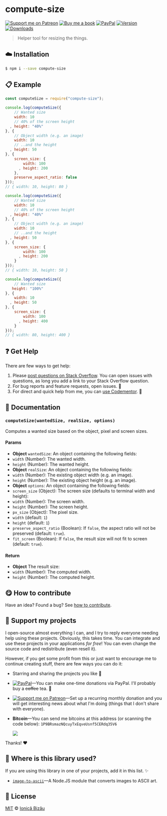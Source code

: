 
# compute-size

 [![Support me on Patreon][badge_patreon]][patreon] [![Buy me a book][badge_amazon]][amazon] [![PayPal][badge_paypal_donate]][paypal-donations] [![Version](https://img.shields.io/npm/v/compute-size.svg)](https://www.npmjs.com/package/compute-size) [![Downloads](https://img.shields.io/npm/dt/compute-size.svg)](https://www.npmjs.com/package/compute-size)

> Helper tool for resizing the things.

## :cloud: Installation

```sh
$ npm i --save compute-size
```


## :clipboard: Example



```js
const computeSize = require("compute-size");

console.log(computeSize({
    // Wanted size
    width: 10
    // 40% of the screen height
  , height: "40%"
}, {
    // Object width (e.g. an image)
    width: 10
    // ..and the height
  , height: 50
}, {
    screen_size: {
        width: 100
      , height: 200
    },
    preserve_aspect_ratio: false
}));
// { width: 10, height: 80 }

console.log(computeSize({
    // Wanted size
    width: 10
    // 40% of the screen height
  , height: "40%"
}, {
    // Object width (e.g. an image)
    width: 10
    // ..and the height
  , height: 50
}, {
    screen_size: {
        width: 100
      , height: 200
    }
}));
// { width: 10, height: 50 }

console.log(computeSize({
    // Wanted size
   height: "100%"
}, {
    width: 10
  , height: 50
}, {
    screen_size: {
        width: 100
      , height: 400
    }
}));
// { width: 80, height: 400 }
```

## :question: Get Help

There are few ways to get help:

 1. Please [post questions on Stack Overflow](https://stackoverflow.com/questions/ask). You can open issues with questions, as long you add a link to your Stack Overflow question.
 2. For bug reports and feature requests, open issues. :bug:
 3. For direct and quick help from me, you can [use Codementor](https://www.codementor.io/johnnyb). :rocket:


## :memo: Documentation


### `computeSize(wantedSize, realSize, options)`
Computes a wanted size based on the object, pixel and screen sizes.

#### Params
- **Object** `wantedSize`: An object containing the following fields:
 - `width` (Number): The wanted width.
 - `height` (Number): The wanted height.
- **Object** `realSize`: An object containing the following fields:
 - `width` (Number): The existing object width (e.g. an image).
 - `height` (Number): The existing object height (e.g. an image).
- **Object** `options`: An object containing the following fields:
 - `screen_size` (Object): The screen size (defaults to terminal width and height):
  - `width` (Number): The screen width.
  - `height` (Number): The screen height.
 - `px_size` (Object): The pixel size.
  - `width` (default: `1`)
  - `height` (default: `1`)
 - `preserve_aspect_ratio` (Boolean): If `false`, the aspect ratio will not be preserved (default: `true`).
 - `fit_screen` (Boolean): If `false`, the result size will not fit to screen (default: `true`).

#### Return
- **Object** The result size:
 - `width` (Number): The computed width.
 - `height` (Number): The computed height.



## :yum: How to contribute
Have an idea? Found a bug? See [how to contribute][contributing].


## :sparkling_heart: Support my projects

I open-source almost everything I can, and I try to reply everyone needing help using these projects. Obviously,
this takes time. You can integrate and use these projects in your applications *for free*! You can even change the source code and redistribute (even resell it).

However, if you get some profit from this or just want to encourage me to continue creating stuff, there are few ways you can do it:

 - Starring and sharing the projects you like :rocket:
 - [![PayPal][badge_paypal]][paypal-donations]—You can make one-time donations via PayPal. I'll probably buy a ~~coffee~~ tea. :tea:
 - [![Support me on Patreon][badge_patreon]][patreon]—Set up a recurring monthly donation and you will get interesting news about what I'm doing (things that I don't share with everyone).
 - **Bitcoin**—You can send me bitcoins at this address (or scanning the code below): `1P9BRsmazNQcuyTxEqveUsnf5CERdq35V6`

    ![](https://i.imgur.com/z6OQI95.png)

Thanks! :heart:


## :dizzy: Where is this library used?
If you are using this library in one of your projects, add it in this list. :sparkles:


 - [`image-to-ascii`](https://github.com/IonicaBizau/image-to-ascii)—A Node.JS module that converts images to ASCII art.

## :scroll: License

[MIT][license] © [Ionică Bizău][website]

[badge_patreon]: http://ionicabizau.github.io/badges/patreon.svg
[badge_amazon]: http://ionicabizau.github.io/badges/amazon.svg
[badge_paypal]: http://ionicabizau.github.io/badges/paypal.svg
[badge_paypal_donate]: http://ionicabizau.github.io/badges/paypal_donate.svg
[patreon]: https://www.patreon.com/ionicabizau
[amazon]: http://amzn.eu/hRo9sIZ
[paypal-donations]: https://www.paypal.com/cgi-bin/webscr?cmd=_s-xclick&hosted_button_id=RVXDDLKKLQRJW
[donate-now]: http://i.imgur.com/6cMbHOC.png

[license]: http://showalicense.com/?fullname=Ionic%C4%83%20Biz%C4%83u%20%3Cbizauionica%40gmail.com%3E%20(https%3A%2F%2Fionicabizau.net)&year=2016#license-mit
[website]: https://ionicabizau.net
[contributing]: /CONTRIBUTING.md
[docs]: /DOCUMENTATION.md
